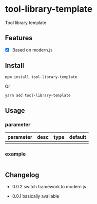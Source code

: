 # tool-library-template

<!-- [![NPM Version](https://badgen.net/npm/v/tool-library-template)](https://www.npmjs.com/package/tool-library-template) -->

Tool library template

## Features

- [x] Based on modern.js

## Install

```bash
npm install tool-library-template
```

Or

```bash
yarn add tool-library-template
```

## Usage

### parameter

| parameter | desc | type | default |
| :-- | :--| :-- | :-- |
|  | |  |  |


### example

```ts

```

## Changelog

- 0.0.2 switch framework to modern.js

- 0.0.1 basically available
